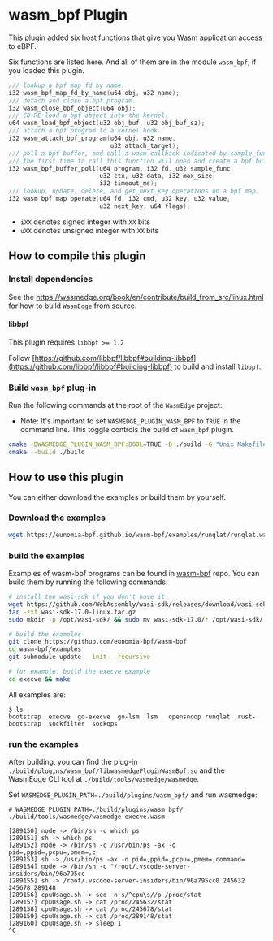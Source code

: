 # wasm_bpf Plugin

This plugin added six host functions that give you Wasm application access to eBPF.

Six functions are listed here. And all of them are in the module `wasm_bpf`, if you loaded this plugin.

```c
/// lookup a bpf map fd by name.
i32 wasm_bpf_map_fd_by_name(u64 obj, u32 name);
/// detach and close a bpf program.
i32 wasm_close_bpf_object(u64 obj);
/// CO-RE load a bpf object into the kernel.
u64 wasm_load_bpf_object(u32 obj_buf, u32 obj_buf_sz);
/// attach a bpf program to a kernel hook.
i32 wasm_attach_bpf_program(u64 obj, u32 name,
                            u32 attach_target);
/// poll a bpf buffer, and call a wasm callback indicated by sample_func.
/// the first time to call this function will open and create a bpf buffer.
i32 wasm_bpf_buffer_poll(u64 program, i32 fd, u32 sample_func,
                         u32 ctx, u32 data, i32 max_size,
                         i32 timeout_ms);
/// lookup, update, delete, and get_next_key operations on a bpf map.
i32 wasm_bpf_map_operate(u64 fd, i32 cmd, u32 key, u32 value,
                         u32 next_key, u64 flags);
```

- `iXX` denotes signed integer with `XX` bits
- `uXX` denotes unsigned integer with `XX` bits

## How to compile this plugin

### Install dependencies

See the <https://wasmedge.org/book/en/contribute/build_from_src/linux.html> for how to build `WasmEdge` from source.

#### libbpf

This plugin requires `libbpf >= 1.2`

Follow [https://github.com/libbpf/libbpf#building-libbpf](https://github.com/libbpf/libbpf#building-libbpf) to build and install `libbpf`.

### Build `wasm_bpf` plug-in

Run the following commands at the root of the `WasmEdge` project:

- Note: It's important to set `WASMEDGE_PLUGIN_WASM_BPF` to `TRUE` in the command line. This toggle controls the build of `wasm_bpf` plugin.

```bash
cmake -DWASMEDGE_PLUGIN_WASM_BPF:BOOL=TRUE -B ./build -G "Unix Makefiles"
cmake --build ./build
```

## How to use this plugin

You can either download the examples or build them by yourself.

### Download the examples

```sh
wget https://eunomia-bpf.github.io/wasm-bpf/examples/runqlat/runqlat.wasm
```

### build the examples

Examples of wasm-bpf programs can be found in [wasm-bpf](https://github.com/eunomia-bpf/wasm-bpf/tree/main/examples) repo. You can build them by running the following commands:

```sh
# install the wasi-sdk if you don't have it
wget https://github.com/WebAssembly/wasi-sdk/releases/download/wasi-sdk-17/wasi-sdk-17.0-linux.tar.gz
tar -zxf wasi-sdk-17.0-linux.tar.gz
sudo mkdir -p /opt/wasi-sdk/ && sudo mv wasi-sdk-17.0/* /opt/wasi-sdk/

# build the examples
git clone https://github.com/eunomia-bpf/wasm-bpf
cd wasm-bpf/examples
git submodule update --init --recursive

# for example, build the execve example
cd execve && make
```

All examples are:

```console
$ ls
bootstrap  execve  go-execve  go-lsm  lsm   opensnoop runqlat  rust-bootstrap  sockfilter  sockops
```

### run the examples

After building, you can find the plug-in `./build/plugins/wasm_bpf/libwasmedgePluginWasmBpf.so` and the WasmEdge CLI tool at `./build/tools/wasmedge/wasmedge`.

Set `WASMEDGE_PLUGIN_PATH=./build/plugins/wasm_bpf/` and run wasmedge:

```console
# WASMEDGE_PLUGIN_PATH=./build/plugins/wasm_bpf/ ./build/tools/wasmedge/wasmedge execve.wasm 

[289150] node -> /bin/sh -c which ps 
[289151] sh -> which ps 
[289152] node -> /bin/sh -c /usr/bin/ps -ax -o pid=,ppid=,pcpu=,pmem=,c 
[289153] sh -> /usr/bin/ps -ax -o pid=,ppid=,pcpu=,pmem=,command= 
[289154] node -> /bin/sh -c "/root/.vscode-server-insiders/bin/96a795cc 
[289155] sh -> /root/.vscode-server-insiders/bin/96a795cc0 245632 245678 289148 
[289156] cpuUsage.sh -> sed -n s/^cpu\s//p /proc/stat 
[289157] cpuUsage.sh -> cat /proc/245632/stat 
[289158] cpuUsage.sh -> cat /proc/245678/stat 
[289159] cpuUsage.sh -> cat /proc/289148/stat 
[289160] cpuUsage.sh -> sleep 1 
^C
```
